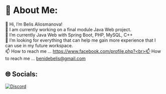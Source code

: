 # 💫 About Me:
👋 Hi, I’m Belis Aliosmanova!<br>🔭 I am currently working on a final module Java Web project.<br>🌱 I’m currently Java Web with Spring Boot, PHP, MySQL, C++<br>💞️ I’m looking for everything that can help me gain more experience that I can use in my future workspace.<br>📫 How to reach me ... https://www.facebook.com/profile.php?<br>📫 How to reach me ... benidebelis@gmail.com


## 🌐 Socials:
[![Discord](https://img.shields.io/badge/Discord-%237289DA.svg?logo=discord&logoColor=white)](https://discord.gg/belka6#0036)
